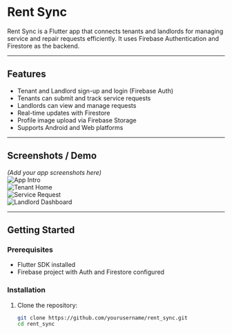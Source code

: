 # Rent Sync

Rent Sync is a Flutter app that connects tenants and landlords for managing service and repair requests efficiently. It uses Firebase Authentication and Firestore as the backend.

---

## Features

- Tenant and Landlord sign-up and login (Firebase Auth)  
- Tenants can submit and track service requests  
- Landlords can view and manage requests  
- Real-time updates with Firestore  
- Profile image upload via Firebase Storage  
- Supports Android and Web platforms  

---

## Screenshots / Demo

*(Add your app screenshots here)*  
![App Intro](https://your-image-url.com/tenant-home.png)  
![Tenant Home](https://your-image-url.com/tenant-home.png)  
![Service Request](https://your-image-url.com/service-request.png)  
![Landlord Dashboard](https://your-image-url.com/landlord-dashboard.png)  

---

## Getting Started

### Prerequisites

- Flutter SDK installed  
- Firebase project with Auth and Firestore configured  

### Installation

1. Clone the repository:  
   ```bash
   git clone https://github.com/yourusername/rent_sync.git
   cd rent_sync
